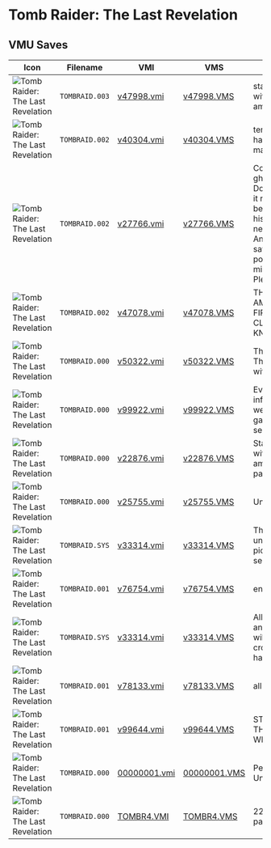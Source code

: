 # Tomb Raider: The Last Revelation

## VMU Saves

| Icon | Filename | VMI | VMS | Description |
|------|----------|-----|-----|-------------|
| ![Tomb Raider: The Last Revelation](../icons/TOMBRAID.003.GIF) | `TOMBRAID.003` | [v47998.vmi](v47998.vmi) | [v47998.VMS](v47998.VMS) | start in the grant temple with all weapons & inf ammo 
| ![Tomb Raider: The Last Revelation](../icons/TOMBRAID.002.GIF) | `TOMBRAID.002` | [v40304.vmi](v40304.vmi) | [v40304.VMS](v40304.VMS) | temp. of karnak if you have file past it please mail it to me thanks. 
| ![Tomb Raider: The Last Revelation](../icons/TOMBRAID.002.GIF) | `TOMBRAID.002` | [v27766.vmi](v27766.vmi) | [v27766.VMS](v27766.VMS) | Could not get rid of the ghost in the catacombs. Do not forgetto get rid of it right at the beginningby diving to his grave in the neighbouring home. Anybody hopefullyhas a savegame from the pointbefore i made this mistake? Pleeeeeeze,Plz,Plz u
| ![Tomb Raider: The Last Revelation](../icons/TOMBRAID.002.GIF) | `TOMBRAID.002` | [v47078.vmi](v47078.vmi) | [v47078.VMS](v47078.VMS) | THE TRAIN HOWEVER I AM STUCK CUZ THE FIRST CART DOOR IS CLOSED AND DONT KNOW HOW TO OPEN  
| ![Tomb Raider: The Last Revelation](../icons/TOMBRAID.000.GIF) | `TOMBRAID.000` | [v50322.vmi](v50322.vmi) | [v50322.VMS](v50322.VMS) | This starts you off at The Temple Of Seth, with infiniteeverything. 
| ![Tomb Raider: The Last Revelation](../icons/TOMBRAID.000.GIF) | `TOMBRAID.000` | [v99922.vmi](v99922.vmi) | [v99922.VMS](v99922.VMS) | Everything beaten with infinate everything.  All weapons.  Just start the game run foward and see the finish. 
| ![Tomb Raider: The Last Revelation](../icons/TOMBRAID.000.GIF) | `TOMBRAID.000` | [v22876.vmi](v22876.vmi) | [v22876.VMS](v22876.VMS) | Start at the Tomb of seth withunlimted everything ammo, life pacs,weapons,flares. 
| ![Tomb Raider: The Last Revelation](../icons/TOMBRAID.000.GIF) | `TOMBRAID.000` | [v25755.vmi](v25755.vmi) | [v25755.VMS](v25755.VMS) | Under the Spinx! 
| ![Tomb Raider: The Last Revelation](../icons/TOMBRAID.SYS.GIF) | `TOMBRAID.SYS` | [v33314.vmi](v33314.vmi) | [v33314.VMS](v33314.VMS) | This is system save. It unlocks all of the pictures in gallery section. 
| ![Tomb Raider: The Last Revelation](../icons/TOMBRAID.001.GIF) | `TOMBRAID.001` | [v76754.vmi](v76754.vmi) | [v76754.VMS](v76754.VMS) | end of game 
| ![Tomb Raider: The Last Revelation](../icons/TOMBRAID.SYS.GIF) | `TOMBRAID.SYS` | [v33314.vmi](v33314.vmi) | [v33314.VMS](v33314.VMS) | All secrets found in angkor wat level, this willhave you racing von croy to the iris using the hardest route. 
| ![Tomb Raider: The Last Revelation](../icons/TOMBRAID.001.GIF) | `TOMBRAID.001` | [v78133.vmi](v78133.vmi) | [v78133.VMS](v78133.VMS) | all weapons etc.... 
| ![Tomb Raider: The Last Revelation](../icons/TOMBRAID.001.GIF) | `TOMBRAID.001` | [v99644.vmi](v99644.vmi) | [v99644.VMS](v99644.VMS) | STARS AT THE TOMB AT THE SETH WITH ALL WEAPONS,AMMOR,ETC.  
| ![Tomb Raider: The Last Revelation](../icons/TOMBRAID.000.GIF) | `TOMBRAID.000` | [00000001.vmi](00000001.vmi) | [00000001.VMS](00000001.VMS) | Perfect Save! Everything Unlocked!
| ![Tomb Raider: The Last Revelation](../icons/TOMBRAID.000.GIF) | `TOMBRAID.000` | [TOMBR4.VMI](TOMBR4.VMI) | [TOMBR4.VMS](TOMBR4.VMS) | 225 Ammo, Guns, Med packs.
